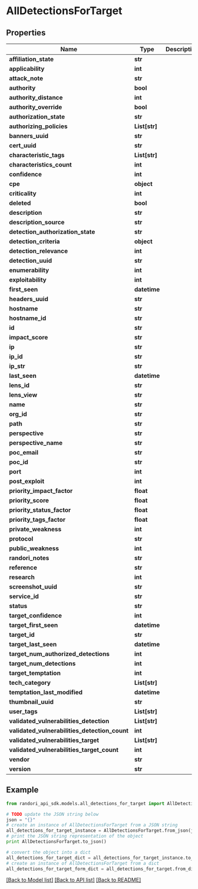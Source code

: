 # AllDetectionsForTarget


## Properties

Name | Type | Description | Notes
------------ | ------------- | ------------- | -------------
**affiliation_state** | **str** |  | [optional] 
**applicability** | **int** |  | [optional] 
**attack_note** | **str** |  | [optional] 
**authority** | **bool** |  | [optional] 
**authority_distance** | **int** |  | [optional] 
**authority_override** | **bool** |  | [optional] 
**authorization_state** | **str** |  | [optional] 
**authorizing_policies** | **List[str]** |  | [optional] 
**banners_uuid** | **str** |  | [optional] 
**cert_uuid** | **str** |  | [optional] 
**characteristic_tags** | **List[str]** |  | [optional] 
**characteristics_count** | **int** |  | [optional] 
**confidence** | **int** |  | [optional] 
**cpe** | **object** |  | [optional] 
**criticality** | **int** |  | [optional] 
**deleted** | **bool** |  | [optional] 
**description** | **str** |  | [optional] 
**description_source** | **str** |  | [optional] 
**detection_authorization_state** | **str** |  | [optional] 
**detection_criteria** | **object** |  | [optional] 
**detection_relevance** | **int** |  | [optional] 
**detection_uuid** | **str** |  | [optional] 
**enumerability** | **int** |  | [optional] 
**exploitability** | **int** |  | [optional] 
**first_seen** | **datetime** |  | [optional] 
**headers_uuid** | **str** |  | [optional] 
**hostname** | **str** |  | [optional] 
**hostname_id** | **str** |  | [optional] 
**id** | **str** |  | 
**impact_score** | **str** |  | [optional] 
**ip** | **str** |  | [optional] 
**ip_id** | **str** |  | [optional] 
**ip_str** | **str** |  | [optional] 
**last_seen** | **datetime** |  | [optional] 
**lens_id** | **str** |  | [optional] 
**lens_view** | **str** |  | [optional] 
**name** | **str** |  | [optional] 
**org_id** | **str** |  | 
**path** | **str** |  | [optional] 
**perspective** | **str** |  | [optional] 
**perspective_name** | **str** |  | [optional] 
**poc_email** | **str** |  | [optional] 
**poc_id** | **str** |  | [optional] 
**port** | **int** |  | [optional] 
**post_exploit** | **int** |  | [optional] 
**priority_impact_factor** | **float** |  | [optional] 
**priority_score** | **float** |  | [optional] 
**priority_status_factor** | **float** |  | [optional] 
**priority_tags_factor** | **float** |  | [optional] 
**private_weakness** | **int** |  | [optional] 
**protocol** | **str** |  | [optional] 
**public_weakness** | **int** |  | [optional] 
**randori_notes** | **str** |  | [optional] 
**reference** | **str** |  | [optional] 
**research** | **int** |  | [optional] 
**screenshot_uuid** | **str** |  | [optional] 
**service_id** | **str** |  | [optional] 
**status** | **str** |  | [optional] 
**target_confidence** | **int** |  | [optional] 
**target_first_seen** | **datetime** |  | [optional] 
**target_id** | **str** |  | [optional] 
**target_last_seen** | **datetime** |  | [optional] 
**target_num_authorized_detections** | **int** |  | [optional] 
**target_num_detections** | **int** |  | [optional] 
**target_temptation** | **int** |  | [optional] 
**tech_category** | **List[str]** |  | [optional] 
**temptation_last_modified** | **datetime** |  | [optional] 
**thumbnail_uuid** | **str** |  | [optional] 
**user_tags** | **List[str]** |  | [optional] 
**validated_vulnerabilities_detection** | **List[str]** |  | [optional] 
**validated_vulnerabilities_detection_count** | **int** |  | [optional] 
**validated_vulnerabilities_target** | **List[str]** |  | [optional] 
**validated_vulnerabilities_target_count** | **int** |  | [optional] 
**vendor** | **str** |  | [optional] 
**version** | **str** |  | [optional] 

## Example

```python
from randori_api_sdk.models.all_detections_for_target import AllDetectionsForTarget

# TODO update the JSON string below
json = "{}"
# create an instance of AllDetectionsForTarget from a JSON string
all_detections_for_target_instance = AllDetectionsForTarget.from_json(json)
# print the JSON string representation of the object
print AllDetectionsForTarget.to_json()

# convert the object into a dict
all_detections_for_target_dict = all_detections_for_target_instance.to_dict()
# create an instance of AllDetectionsForTarget from a dict
all_detections_for_target_form_dict = all_detections_for_target.from_dict(all_detections_for_target_dict)
```
[[Back to Model list]](../README.md#documentation-for-models) [[Back to API list]](../README.md#documentation-for-api-endpoints) [[Back to README]](../README.md)


